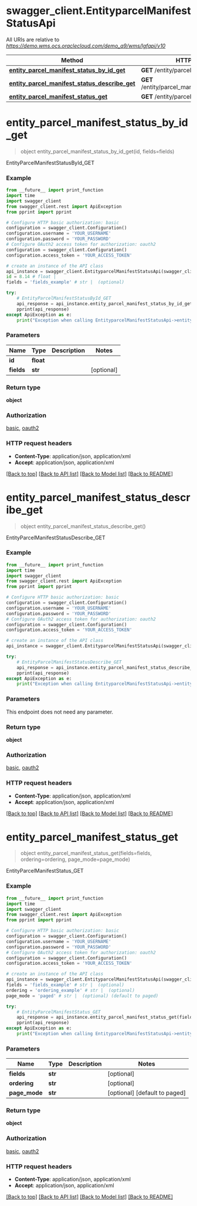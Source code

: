 # swagger_client.EntityparcelManifestStatusApi

All URIs are relative to *https://demo.wms.ocs.oraclecloud.com/demo_a9/wms/lgfapi/v10*

Method | HTTP request | Description
------------- | ------------- | -------------
[**entity_parcel_manifest_status_by_id_get**](EntityparcelManifestStatusApi.md#entity_parcel_manifest_status_by_id_get) | **GET** /entity/parcel_manifest_status/{id} | EntityParcelManifestStatusById_GET
[**entity_parcel_manifest_status_describe_get**](EntityparcelManifestStatusApi.md#entity_parcel_manifest_status_describe_get) | **GET** /entity/parcel_manifest_status/describe | EntityParcelManifestStatusDescribe_GET
[**entity_parcel_manifest_status_get**](EntityparcelManifestStatusApi.md#entity_parcel_manifest_status_get) | **GET** /entity/parcel_manifest_status | EntityParcelManifestStatus_GET


# **entity_parcel_manifest_status_by_id_get**
> object entity_parcel_manifest_status_by_id_get(id, fields=fields)

EntityParcelManifestStatusById_GET



### Example
```python
from __future__ import print_function
import time
import swagger_client
from swagger_client.rest import ApiException
from pprint import pprint

# Configure HTTP basic authorization: basic
configuration = swagger_client.Configuration()
configuration.username = 'YOUR_USERNAME'
configuration.password = 'YOUR_PASSWORD'
# Configure OAuth2 access token for authorization: oauth2
configuration = swagger_client.Configuration()
configuration.access_token = 'YOUR_ACCESS_TOKEN'

# create an instance of the API class
api_instance = swagger_client.EntityparcelManifestStatusApi(swagger_client.ApiClient(configuration))
id = 8.14 # float | 
fields = 'fields_example' # str |  (optional)

try:
    # EntityParcelManifestStatusById_GET
    api_response = api_instance.entity_parcel_manifest_status_by_id_get(id, fields=fields)
    pprint(api_response)
except ApiException as e:
    print("Exception when calling EntityparcelManifestStatusApi->entity_parcel_manifest_status_by_id_get: %s\n" % e)
```

### Parameters

Name | Type | Description  | Notes
------------- | ------------- | ------------- | -------------
 **id** | **float**|  | 
 **fields** | **str**|  | [optional] 

### Return type

**object**

### Authorization

[basic](../README.md#basic), [oauth2](../README.md#oauth2)

### HTTP request headers

 - **Content-Type**: application/json, application/xml
 - **Accept**: application/json, application/xml

[[Back to top]](#) [[Back to API list]](../README.md#documentation-for-api-endpoints) [[Back to Model list]](../README.md#documentation-for-models) [[Back to README]](../README.md)

# **entity_parcel_manifest_status_describe_get**
> object entity_parcel_manifest_status_describe_get()

EntityParcelManifestStatusDescribe_GET



### Example
```python
from __future__ import print_function
import time
import swagger_client
from swagger_client.rest import ApiException
from pprint import pprint

# Configure HTTP basic authorization: basic
configuration = swagger_client.Configuration()
configuration.username = 'YOUR_USERNAME'
configuration.password = 'YOUR_PASSWORD'
# Configure OAuth2 access token for authorization: oauth2
configuration = swagger_client.Configuration()
configuration.access_token = 'YOUR_ACCESS_TOKEN'

# create an instance of the API class
api_instance = swagger_client.EntityparcelManifestStatusApi(swagger_client.ApiClient(configuration))

try:
    # EntityParcelManifestStatusDescribe_GET
    api_response = api_instance.entity_parcel_manifest_status_describe_get()
    pprint(api_response)
except ApiException as e:
    print("Exception when calling EntityparcelManifestStatusApi->entity_parcel_manifest_status_describe_get: %s\n" % e)
```

### Parameters
This endpoint does not need any parameter.

### Return type

**object**

### Authorization

[basic](../README.md#basic), [oauth2](../README.md#oauth2)

### HTTP request headers

 - **Content-Type**: application/json, application/xml
 - **Accept**: application/json, application/xml

[[Back to top]](#) [[Back to API list]](../README.md#documentation-for-api-endpoints) [[Back to Model list]](../README.md#documentation-for-models) [[Back to README]](../README.md)

# **entity_parcel_manifest_status_get**
> object entity_parcel_manifest_status_get(fields=fields, ordering=ordering, page_mode=page_mode)

EntityParcelManifestStatus_GET



### Example
```python
from __future__ import print_function
import time
import swagger_client
from swagger_client.rest import ApiException
from pprint import pprint

# Configure HTTP basic authorization: basic
configuration = swagger_client.Configuration()
configuration.username = 'YOUR_USERNAME'
configuration.password = 'YOUR_PASSWORD'
# Configure OAuth2 access token for authorization: oauth2
configuration = swagger_client.Configuration()
configuration.access_token = 'YOUR_ACCESS_TOKEN'

# create an instance of the API class
api_instance = swagger_client.EntityparcelManifestStatusApi(swagger_client.ApiClient(configuration))
fields = 'fields_example' # str |  (optional)
ordering = 'ordering_example' # str |  (optional)
page_mode = 'paged' # str |  (optional) (default to paged)

try:
    # EntityParcelManifestStatus_GET
    api_response = api_instance.entity_parcel_manifest_status_get(fields=fields, ordering=ordering, page_mode=page_mode)
    pprint(api_response)
except ApiException as e:
    print("Exception when calling EntityparcelManifestStatusApi->entity_parcel_manifest_status_get: %s\n" % e)
```

### Parameters

Name | Type | Description  | Notes
------------- | ------------- | ------------- | -------------
 **fields** | **str**|  | [optional] 
 **ordering** | **str**|  | [optional] 
 **page_mode** | **str**|  | [optional] [default to paged]

### Return type

**object**

### Authorization

[basic](../README.md#basic), [oauth2](../README.md#oauth2)

### HTTP request headers

 - **Content-Type**: application/json, application/xml
 - **Accept**: application/json, application/xml

[[Back to top]](#) [[Back to API list]](../README.md#documentation-for-api-endpoints) [[Back to Model list]](../README.md#documentation-for-models) [[Back to README]](../README.md)

